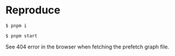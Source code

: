 # Reproduce

`$ pnpm i`

`$ pnpm start`

See 404 error in the browser when fetching the prefetch graph file.
